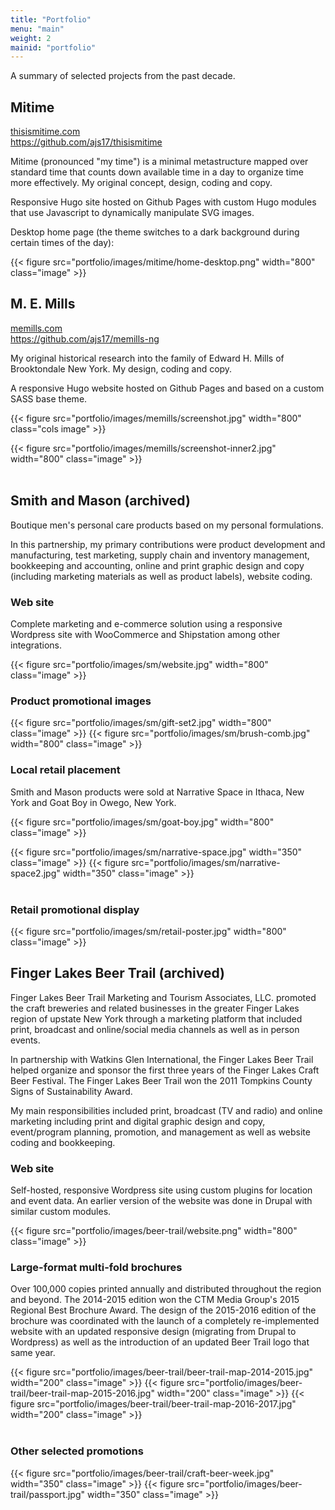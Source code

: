 ```yaml
---
title: "Portfolio"
menu: "main"
weight: 2
mainid: "portfolio"
---
```


A summary of selected projects from the past decade.

## Mitime

[thisismitime.com](http://thisismitime.com)<br> 
https://github.com/ajs17/thisismitime

Mitime (pronounced "my time") is a minimal metastructure mapped over standard time that counts down available time in a day to organize time more effectively. My original concept, design, coding and copy.

Responsive Hugo site hosted on Github Pages with custom Hugo modules that use Javascript to dynamically manipulate SVG images.

Desktop home page (the theme switches to a dark background during certain times of the day): 

{{< figure src="portfolio/images/mitime/home-desktop.png" width="800" class="image" >}}

## M. E. Mills
 
[memills.com](http://memills.com)<br>
https://github.com/ajs17/memills-ng

My original historical research into the family of Edward H. Mills of Brooktondale New York. My design, coding and copy.

A responsive Hugo website hosted on Github Pages and based on a custom SASS base theme.

{{< figure src="portfolio/images/memills/screenshot.jpg" width="800" class="cols image" >}}

<div class="cols">
    {{< figure src="portfolio/images/memills/screenshot-inner2.jpg" width="800" class="image" >}}
</div>

<br/>

## Smith and Mason (archived)

Boutique men's personal care products based on my personal formulations.

In this partnership, my primary contributions were product development and manufacturing, test marketing, supply chain and inventory management, bookkeeping and accounting, online and print graphic design and copy (including marketing materials as well as product labels), website coding.

### Web site

Complete marketing and e-commerce solution using a responsive Wordpress site with WooCommerce and Shipstation among other integrations. 

{{< figure src="portfolio/images/sm/website.jpg" width="800" class="image" >}}

### Product promotional images

{{< figure src="portfolio/images/sm/gift-set2.jpg" width="800" class="image" >}}
{{< figure src="portfolio/images/sm/brush-comb.jpg" width="800" class="image" >}}

### Local retail placement

Smith and Mason products were sold at Narrative Space in Ithaca, New York and Goat Boy in Owego, New York.

{{< figure src="portfolio/images/sm/goat-boy.jpg" width="800" class="image" >}}

<div class="cols">
    {{< figure src="portfolio/images/sm/narrative-space.jpg" width="350" class="image" >}}
    {{< figure src="portfolio/images/sm/narrative-space2.jpg" width="350" class="image" >}}
</div>

<br/>

### Retail promotional display

{{< figure src="portfolio/images/sm/retail-poster.jpg" width="800" class="image" >}}

## Finger Lakes Beer Trail (archived)

Finger Lakes Beer Trail Marketing and Tourism Associates, LLC. promoted the craft breweries and related businesses in the greater Finger Lakes region of upstate New York through a marketing platform that included print, broadcast and online/social media channels as well as in person events. 

In partnership with Watkins Glen International, the Finger Lakes Beer Trail helped organize and sponsor the first three years of the Finger Lakes Craft Beer Festival. The Finger Lakes Beer Trail won the 2011 Tompkins County Signs of Sustainability Award.

My main responsibilities included print, broadcast (TV and radio) and online marketing including print and digital graphic design and copy, event/program planning, promotion, and management as well as website coding and bookkeeping.

### Web site

Self-hosted, responsive Wordpress site using custom plugins for location and event data. An earlier version of the website was done in Drupal with similar custom modules. 

{{< figure src="portfolio/images/beer-trail/website.png" width="800" class="image" >}} 

### Large-format multi-fold brochures

Over 100,000 copies printed annually and distributed throughout the region and beyond. The 2014-2015 edition won the CTM Media Group's 2015 Regional Best Brochure Award. The design of the 2015-2016 edition of the brochure was coordinated with the launch of a completely re-implemented website with an updated responsive design (migrating from Drupal to Wordpress) as well as the introduction of an updated Beer Trail logo that same year. 

<div class="cols">
    {{< figure src="portfolio/images/beer-trail/beer-trail-map-2014-2015.jpg" width="200" class="image" >}} 
    {{< figure src="portfolio/images/beer-trail/beer-trail-map-2015-2016.jpg" width="200" class="image" >}} 
    {{< figure src="portfolio/images/beer-trail/beer-trail-map-2016-2017.jpg" width="200" class="image" >}}
</div>

<br/>

### Other selected promotions

<div class="cols">
    {{< figure src="portfolio/images/beer-trail/craft-beer-week.jpg" width="350" class="image" >}} 
    {{< figure src="portfolio/images/beer-trail/passport.jpg" width="350" class="image" >}} 
</div>

